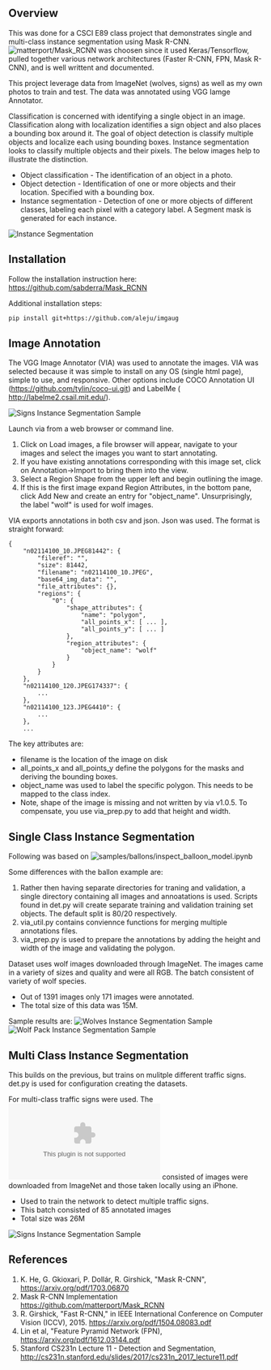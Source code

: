 
## Overview

This was done for a CSCI E89 class project that demonstrates single and multi-class instance segmentation using Mask R-CNN. ![matterport/Mask_RCNN](https://github.com/matterport/Mask_RCNN) was choosen since it used Keras/Tensorflow, pulled together various network architectures (Faster R-CNN, FPN, Mask R-CNN), and is well writtent and documented.

This project leverage data from ImageNet (wolves, signs) as well as my own photos to train and test. The data was annotated using VGG Iamge Annotator.

Classification is concerned with identifying a single object in an image. Classification along with localization identifies a sign object and also places a bounding box around it. The goal of object detection is classify multiple objects and localize each using bounding boxes. Instance segmentation looks to classify multiple objects and their pixels. The below images help to illustrate the distinction. 

* Object classification - The identification of an object in a photo.
* Object detection -  Identification of one or more objects and their location. Specified with a bounding box.
* Instance segmentation - Detection of one or more objects of different classes, labeling each pixel with a category label. A Segment mask is generated for each instance.

![Instance Segmentation](assets/detection_definition.jpg)

## Installation 

Follow the installation instruction here: https://github.com/sabderra/Mask_RCNN

Additional installation steps:

```bash
pip install git+https://github.com/aleju/imgaug
```

## Image Annotation

The VGG Image Annotator (VIA) was used to annotate the images. VIA was selected because it was simple to install on any OS (single html page),  simple to use, and responsive. Other options include  COCO Annotation UI (https://github.com/tylin/coco-ui.git) and LabelMe  (
http://labelme2.csail.mit.edu/).

![Signs Instance Segmentation Sample](assets/via_screenshot.jpg)

Launch via from a web browser or command line. 

1.	Click on Load images, a file browser will appear, navigate to your images and select the images you want to start annotating.
2.	If you have existing annotations corresponding with this image set, click on Annotation->Import to bring them into the view.
3.	Select a Region Shape from the upper left and begin outlining the image.
4.	If this is the first image expand Region Attributes, in the bottom pane, click Add New and create an entry for "object_name". Unsurprisingly, the label "wolf" is used for wolf images. 



VIA exports annotations in both csv and json. Json was used. The format is straight forward:

```
{
    "n02114100_10.JPEG81442": {
        "fileref": "",
        "size": 81442,
        "filename": "n02114100_10.JPEG",
        "base64_img_data": "",
        "file_attributes": {},
        "regions": {
            "0": {
                "shape_attributes": {
                    "name": "polygon",
                    "all_points_x": [ ... ],
                    "all_points_y": [ ... ]
                },
                "region_attributes": {
                    "object_name": "wolf"
                }
            }
        }
    },
    "n02114100_120.JPEG174337": {
        ...
    },
    "n02114100_123.JPEG4410": {
        ...
    },
    ...
```

The key attributes are:
* filename is the location of the image on disk
* all_points_x and all_points_y define the polygons for the masks and deriving the bounding boxes. 
* object_name was used to label the specific polygon. This needs to be mapped to the class index.
* Note, shape of the image is missing and not written by via v1.0.5. To compensate, you use via_prep.py to add that height and width.



## Single Class Instance Segmentation
Following was based on ![samples/ballons/inspect_balloon_model.ipynb]( https://github.com/matterport/Mask_RCNN/blob/master/samples/balloon/inspect_balloon_model.ipynb)

Some differences with the ballon example are:
1. Rather then having separate directories for traning and validation, a single directory containing all images and annoatations is used. Scripts found in det.py will create separate training and validation training set objects. The default split is 80/20 respectively.
2. via_util.py contains conviennce functions for merging multiple annotations files.
3. via_prep.py is used to prepare the annotations by adding the height and width of the image and validating the polygon.

Dataset uses wolf images downloaded through ImageNet. The images came in a variety of sizes and quality and were all RGB. 
The batch consistent of variety of wolf species. 
* Out of 1391 images only 171 images were annotated.
* The total size of this data was 15M.

Sample results are:
![Wolves Instance Segmentation Sample](assets/wolves_detection.jpg)
![Wolf Pack Instance Segmentation Sample](assets/wolfpack_detection.jpg)

## Multi Class Instance Segmentation
This builds on the previous, but trains on mulitple different traffic signs. det.py is used for configuration creating the datasets.

For multi-class traffic signs were used. The ![dataset](https://s3.amazonaws.com/sabderra/data/signs_dataset.tar.gz) consisted of images were downloaded from ImageNet and those taken locally using an iPhone.
* Used to train the network to detect multiple traffic signs. 
* This batch consisted of 85 annotated images
* Total size was  26M

![Signs Instance Segmentation Sample](assets/sign_detection.jpg)


## References
1.	K. He, G. Gkioxari, P. Dollár, R. Girshick, "Mask R-CNN", https://arxiv.org/pdf/1703.06870 
2.	Mask R-CNN Implementation https://github.com/matterport/Mask_RCNN
3.	R. Girshick, "Fast R-CNN," in IEEE International Conference on Computer Vision (ICCV), 2015. https://arxiv.org/pdf/1504.08083.pdf
4.	Lin et al, "Feature Pyramid Network (FPN), https://arxiv.org/pdf/1612.03144.pdf 
5.	Stanford CS231n Lecture 11 - Detection and Segmentation, http://cs231n.stanford.edu/slides/2017/cs231n_2017_lecture11.pdf

